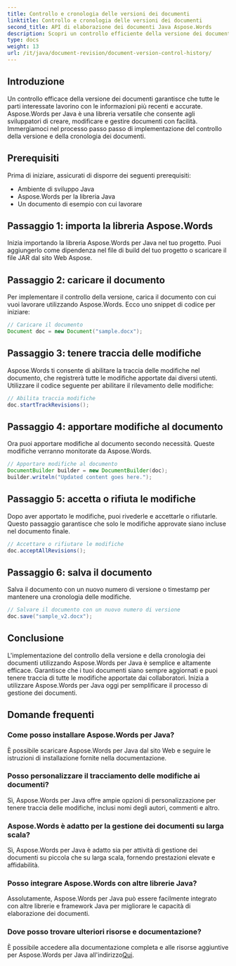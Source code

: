 ```yaml
---
title: Controllo e cronologia delle versioni dei documenti
linktitle: Controllo e cronologia delle versioni dei documenti
second_title: API di elaborazione dei documenti Java Aspose.Words
description: Scopri un controllo efficiente della versione dei documenti utilizzando Aspose.Words per Java. Gestisci le modifiche, collabora senza problemi e tieni traccia delle revisioni senza sforzo.
type: docs
weight: 13
url: /it/java/document-revision/document-version-control-history/
---
```


## Introduzione

Un controllo efficace della versione dei documenti garantisce che tutte le parti interessate lavorino con le informazioni più recenti e accurate. Aspose.Words per Java è una libreria versatile che consente agli sviluppatori di creare, modificare e gestire documenti con facilità. Immergiamoci nel processo passo passo di implementazione del controllo della versione e della cronologia dei documenti.

## Prerequisiti

Prima di iniziare, assicurati di disporre dei seguenti prerequisiti:

- Ambiente di sviluppo Java
- Aspose.Words per la libreria Java
- Un documento di esempio con cui lavorare

## Passaggio 1: importa la libreria Aspose.Words

Inizia importando la libreria Aspose.Words per Java nel tuo progetto. Puoi aggiungerlo come dipendenza nel file di build del tuo progetto o scaricare il file JAR dal sito Web Aspose.

## Passaggio 2: caricare il documento

Per implementare il controllo della versione, carica il documento con cui vuoi lavorare utilizzando Aspose.Words. Ecco uno snippet di codice per iniziare:

```java
// Caricare il documento
Document doc = new Document("sample.docx");
```

## Passaggio 3: tenere traccia delle modifiche

Aspose.Words ti consente di abilitare la traccia delle modifiche nel documento, che registrerà tutte le modifiche apportate dai diversi utenti. Utilizzare il codice seguente per abilitare il rilevamento delle modifiche:

```java
// Abilita traccia modifiche
doc.startTrackRevisions();
```

## Passaggio 4: apportare modifiche al documento

Ora puoi apportare modifiche al documento secondo necessità. Queste modifiche verranno monitorate da Aspose.Words.

```java
// Apportare modifiche al documento
DocumentBuilder builder = new DocumentBuilder(doc);
builder.writeln("Updated content goes here.");
```

## Passaggio 5: accetta o rifiuta le modifiche

Dopo aver apportato le modifiche, puoi rivederle e accettarle o rifiutarle. Questo passaggio garantisce che solo le modifiche approvate siano incluse nel documento finale.

```java
// Accettare o rifiutare le modifiche
doc.acceptAllRevisions();
```

## Passaggio 6: salva il documento

Salva il documento con un nuovo numero di versione o timestamp per mantenere una cronologia delle modifiche.

```java
// Salvare il documento con un nuovo numero di versione
doc.save("sample_v2.docx");
```

## Conclusione

L'implementazione del controllo della versione e della cronologia dei documenti utilizzando Aspose.Words per Java è semplice e altamente efficace. Garantisce che i tuoi documenti siano sempre aggiornati e puoi tenere traccia di tutte le modifiche apportate dai collaboratori. Inizia a utilizzare Aspose.Words per Java oggi per semplificare il processo di gestione dei documenti.

## Domande frequenti

### Come posso installare Aspose.Words per Java?

È possibile scaricare Aspose.Words per Java dal sito Web e seguire le istruzioni di installazione fornite nella documentazione.

### Posso personalizzare il tracciamento delle modifiche ai documenti?

Sì, Aspose.Words per Java offre ampie opzioni di personalizzazione per tenere traccia delle modifiche, inclusi nomi degli autori, commenti e altro.

### Aspose.Words è adatto per la gestione dei documenti su larga scala?

Sì, Aspose.Words per Java è adatto sia per attività di gestione dei documenti su piccola che su larga scala, fornendo prestazioni elevate e affidabilità.

### Posso integrare Aspose.Words con altre librerie Java?

Assolutamente, Aspose.Words per Java può essere facilmente integrato con altre librerie e framework Java per migliorare le capacità di elaborazione dei documenti.

### Dove posso trovare ulteriori risorse e documentazione?

 È possibile accedere alla documentazione completa e alle risorse aggiuntive per Aspose.Words per Java all'indirizzo[Qui](https://reference.aspose.com/words/java/).